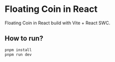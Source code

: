 # Floating Coin in React

Floating Coin in React build with Vite + React SWC.

## How to run?

```sh
pnpm install
pnpm run dev
```